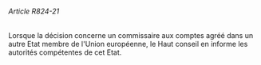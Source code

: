 ###### Article R824-21

Lorsque la décision concerne un commissaire aux comptes agréé dans un autre Etat membre de l'Union européenne, le Haut conseil en informe les autorités compétentes de cet Etat.

